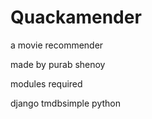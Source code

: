 # Quackamender
a movie recommender


made by purab shenoy


modules required

django
tmdbsimple
python

